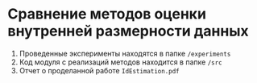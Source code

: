 # Сравнение методов оценки внутренней размерности данных

1. Проведенные эксперименты находятся в папке `/experiments`
2. Код модуля с реализаций методов находится в папке `/src`
3. Отчет о проделанной работе `IdEstimation.pdf`